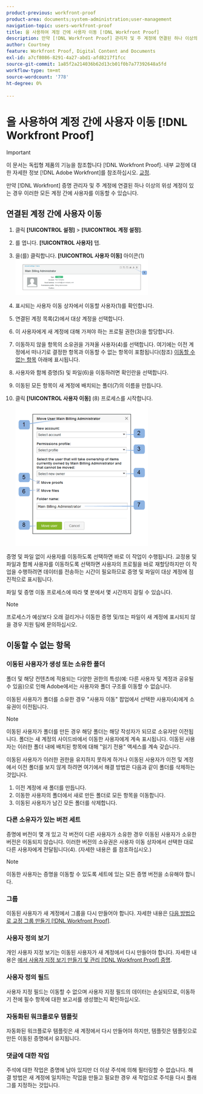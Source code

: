```yaml
---
product-previous: workfront-proof
product-area: documents;system-administration;user-management
navigation-topic: users-workfront-proof
title: 을 사용하여 계정 간에 사용자 이동 [!DNL Workfront Proof]
description: 만약 [!DNL Workfront Proof] 관리자 및 주 계정에 연결된 하나 이상의 위성 계정이 있는 경우 이러한 모든 계정 간에 사용자를 이동할 수 있습니다.
author: Courtney
feature: Workfront Proof, Digital Content and Documents
exl-id: a7cf8086-8291-4a27-abd1-afd8217f1fcc
source-git-commit: 1a85f2a214036b62d13cb01f0b7a77392648a5fd
workflow-type: tm+mt
source-wordcount: '778'
ht-degree: 0%

---
```


# 을 사용하여 계정 간에 사용자 이동 [!DNL Workfront Proof]

>[!IMPORTANT]
>
>이 문서는 독립형 제품의 기능을 참조합니다 [!DNL Workfront Proof]. 내부 교정에 대한 자세한 정보 [!DNL Adobe Workfront]를 참조하십시오. [교정](../../../review-and-approve-work/proofing/proofing.md).

만약 [!DNL Workfront] 증명 관리자 및 주 계정에 연결된 하나 이상의 위성 계정이 있는 경우 이러한 모든 계정 간에 사용자를 이동할 수 있습니다.

## 연결된 계정 간에 사용자 이동

1. 클릭 **[!UICONTROL 설정]** > **[!UICONTROL 계정 설정]**.

1. 를 엽니다. **[!UICONTROL 사용자]** 탭.
1. 을(를) 클릭합니다. **[!UICONTROL 사용자 이동]** 아이콘(1) ![Move_user2.png](assets/move-user2-350x95.png)

1. 표시되는 사용자 이동 상자에서 이동할 사용자(1)를 확인합니다.
1. 연결된 계정 목록(2)에서 대상 계정을 선택합니다.
1. 이 사용자에게 새 계정에 대해 가져야 하는 프로필 권한(3)을 할당합니다.
1. 이동하지 않을 항목의 소유권을 가져올 사용자(4)를 선택합니다.
여기에는 이전 계정에서 떠나기로 결정한 항목과 이동할 수 없는 항목이 포함됩니다(참조) [이동할 수 없는 항목](https://support.workfront.com/knowledge/articles/115004087708/en-us?brand_id=662728&amp;return_to=%2Fhc%2Fen-us%2Farticles%2F115004087708#Items-that-can&#39;t-be-moved) 아래에 표시됩니다.

1. 사용자와 함께 증명(5) 및 파일(6)을 이동하려면 확인란을 선택합니다.
1. 이동된 모든 항목이 새 계정에 배치되는 폴더(7)의 이름을 만듭니다.
1. 클릭 **[!UICONTROL 사용자 이동]** (8) 프로세스를 시작합니다.
   ![Moving_users_pop-up.png](assets/moving-users-pop-up-350x380.png)

증명 및 파일 없이 사용자를 이동하도록 선택하면 바로 이 작업이 수행됩니다. 교정용 및 파일과 함께 사용자를 이동하도록 선택하면 사용자의 프로필을 바로 재할당하지만 이 작업을 수행하려면 데이터를 전송하는 시간이 필요하므로 증명 및 파일이 대상 계정에 점진적으로 표시됩니다.

파일 및 증명 이동 프로세스에 따라 몇 분에서 몇 시간까지 걸릴 수 있습니다.

>[!NOTE]
>
>프로세스가 예상보다 오래 걸리거나 이동한 증명 및/또는 파일이 새 계정에 표시되지 않을 경우 지원 팀에 문의하십시오.

## 이동할 수 없는 항목

### 이동된 사용자가 생성 또는 소유한 폴더

폴더 및 해당 컨텐츠에 적용되는 다양한 권한의 특성(예: 다른 사용자 및 계정과 공유될 수 있음)으로 인해 Adobe에서는 사용자와 폴더 구조를 이동할 수 없습니다.

이동된 사용자가 폴더를 소유한 경우 &quot;사용자 이동&quot; 팝업에서 선택한 사용자(4)에게 소유권이 이전됩니다.

>[!NOTE]
>
>이동된 사용자가 폴더를 만든 경우 해당 폴더는 해당 작성자가 되므로 소유자만 이전됩니다. 폴더는 새 계정의 사이드바에서 이동한 사용자에게 계속 표시됩니다. 이동된 사용자는 이러한 폴더 내에 배치된 항목에 대해 &quot;읽기 전용&quot; 액세스를 계속 갖습니다.

이동된 사용자가 이러한 권한을 유지하지 못하게 하거나 이동된 사용자가 이전 및 계정에서 이전 폴더를 보지 않게 하려면 여기에서 해결 방법은 다음과 같이 폴더를 삭제하는 것입니다.

1. 이전 계정에 새 폴더를 만듭니다.
1. 이동한 사용자의 폴더에서 새로 만든 폴더로 모든 항목을 이동합니다.
1. 이동된 사용자가 남긴 모든 폴더를 삭제합니다.

### 다른 소유자가 있는 버전 세트

증명에 버전이 몇 개 있고 각 버전이 다른 사용자가 소유한 경우 이동된 사용자가 소유한 버전은 이동되지 않습니다. 이러한 버전의 소유권은 사용자 이동 상자에서 선택한 대로 다른 사용자에게 전달됩니다(4). (자세한 내용은 를 참조하십시오.)

>[!NOTE]
>
>이동한 사용자는 증명을 이동할 수 있도록 세트에 있는 모든 증명 버전을 소유해야 합니다.

### 그룹

이동된 사용자가 새 계정에서 그룹을 다시 만들어야 합니다. 자세한 내용은 [다음 방법으로 교정 그룹 만들기 [!DNL Workfront Proof]](../../../workfront-proof/wp-mnguserscontacts/groups/create-proofing-groups.md).

### 사용자 정의 보기

개인 사용자 지정 보기는 이동된 사용자가 새 계정에서 다시 만들어야 합니다. 자세한 내용은 [에서 사용자 지정 보기 만들기 및 관리 [!DNL Workfront Proof] 증명](../../../workfront-proof/wp-work-proofsfiles/manage-your-work/create-and-manage-custom-views.md).

### 사용자 정의 필드

사용자 지정 필드는 이동할 수 없으며 사용자 지정 필드의 데이터는 손실되므로, 이동하기 전에 필수 항목에 대한 보고서를 생성했는지 확인하십시오.

### 자동화된 워크플로우 템플릿

자동화된 워크플로우 템플릿은 새 계정에서 다시 만들어야 하지만, 템플릿은 템플릿으로 만든 이동된 증명에서 유지됩니다.

### 댓글에 대한 작업

주석에 대한 작업은 증명에 남아 있지만 더 이상 주석에 의해 필터링할 수 없습니다. 해결 방법은 새 계정에 일치하는 작업을 만들고 필요한 경우 새 작업으로 주석을 다시 플래그를 지정하는 것입니다.
